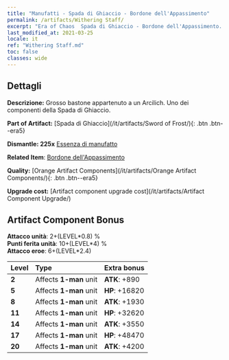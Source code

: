```yaml
---
title: "Manufatti - Spada di Ghiaccio - Bordone dell'Appassimento"
permalink: /artifacts/Withering Staff/
excerpt: "Era of Chaos  Spada di Ghiaccio - Bordone dell'Appassimento. Grosso bastone appartenuto a un Arcilich. Uno dei componenti della Spada di Ghiaccio."
last_modified_at: 2021-03-25
locale: it
ref: "Withering Staff.md"
toc: false
classes: wide
---
```




## Dettagli

 **Descrizione:** Grosso bastone appartenuto a un Arcilich. Uno dei componenti della Spada di Ghiaccio.

 **Part of Artifact:** [Spada di Ghiaccio](/it/artifacts/Sword of Frost/){: .btn .btn--era5}

 **Dismantle: 225x** [Essenza di manufatto](/it/Items/con_905/)

 **Related Item**: [Bordone dell'Appassimento](/it/Items/art_162/)

 **Quality:** [Orange Artifact Components](/it/artifacts/Orange Artifact Components/){: .btn .btn--era5}

 **Upgrade cost:** [Artifact component upgrade cost](/it/artifacts/Artifact Component Upgrade/)

## Artifact Component Bonus

  **Attacco unità**: 2+(LEVEL\*0.8) %<br/>**Punti ferita unità**: 10+(LEVEL\*4) %<br/>**Attacco eroe**: 6+(LEVEL\*2.4)

  |  Level  | Type |    Extra bonus  | 
  |:--------|:-----|:----------------| 
  | **2** | Affects **1-man** unit | **ATK**: +890 | 
  | **5** | Affects **1-man** unit | **HP**: +16820 | 
  | **8** | Affects **1-man** unit | **ATK**: +1930 | 
  | **11** | Affects **1-man** unit | **HP**: +32620 | 
  | **14** | Affects **1-man** unit | **ATK**: +3550 | 
  | **17** | Affects **1-man** unit | **HP**: +48470 | 
  | **20** | Affects **1-man** unit | **ATK**: +4200 | 
